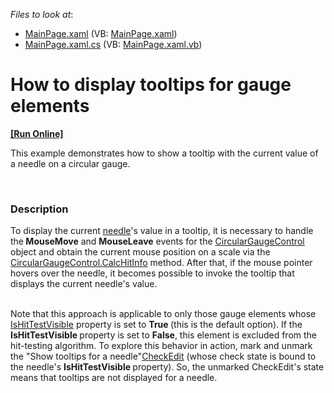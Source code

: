 <!-- default file list -->
*Files to look at*:

* [MainPage.xaml](./CS/DXGauges_Show_Tooltips/MainPage.xaml) (VB: [MainPage.xaml](./VB/DXGauges_Show_Tooltips/MainPage.xaml))
* [MainPage.xaml.cs](./CS/DXGauges_Show_Tooltips/MainPage.xaml.cs) (VB: [MainPage.xaml.vb](./VB/DXGauges_Show_Tooltips/MainPage.xaml.vb))
<!-- default file list end -->
# How to display tooltips for gauge elements
<!-- run online -->
**[[Run Online]](https://codecentral.devexpress.com/e3413)**
<!-- run online end -->


<p>This example demonstrates how to show a tooltip with the current value of a needle on a circular gauge.</p><br />



<h3>Description</h3>

<p>To display the current <a href="http://help.devexpress.com/#Silverlight/CustomDocument5619"><u>needle</u></a>&#39;s value in a tooltip, it is necessary to handle the<strong> MouseMove</strong> and <strong>MouseLeave</strong> events for the <a href="http://help.devexpress.com/#Silverlight/clsDevExpressXpfGaugesCircularGaugeControltopic"><u>CircularGaugeControl</u></a> object and obtain the current mouse position on a scale via the <a href="http://help.devexpress.com/#Silverlight/DevExpressXpfGaugesCircularGaugeControl_CalcHitInfotopic"><u>CircularGaugeControl.CalcHitInfo</u></a> method. After that, if the mouse pointer hovers over the needle, it becomes possible to invoke the tooltip that displays the current needle&#39;s value.</p><p><br />
Note that this approach is applicable to only those gauge elements whose <a href="http://help.devexpress.com/#Silverlight/DevExpressXpfGaugesValueIndicatorBase_IsHitTestVisibletopic"><u>IsHitTestVisible</u></a> property is set to <strong>True </strong>(this is the default option). If the <strong>IsHitTestVisible </strong>property is set to <strong>False</strong>, this element is excluded from the hit-testing algorithm. To explore this behavior in action, mark and unmark the &quot;Show tooltips for a needle&quot;<a href="http://help.devexpress.com/#Silverlight/clsDevExpressXpfEditorsCheckEdittopic"><u>CheckEdit</u></a> (whose check state is bound to the needle&#39;s <strong>IsHitTestVisible </strong>property). So, the unmarked CheckEdit&#39;s state means that tooltips are not displayed for a needle. </p><p><br />
</p><br />


<br/>


